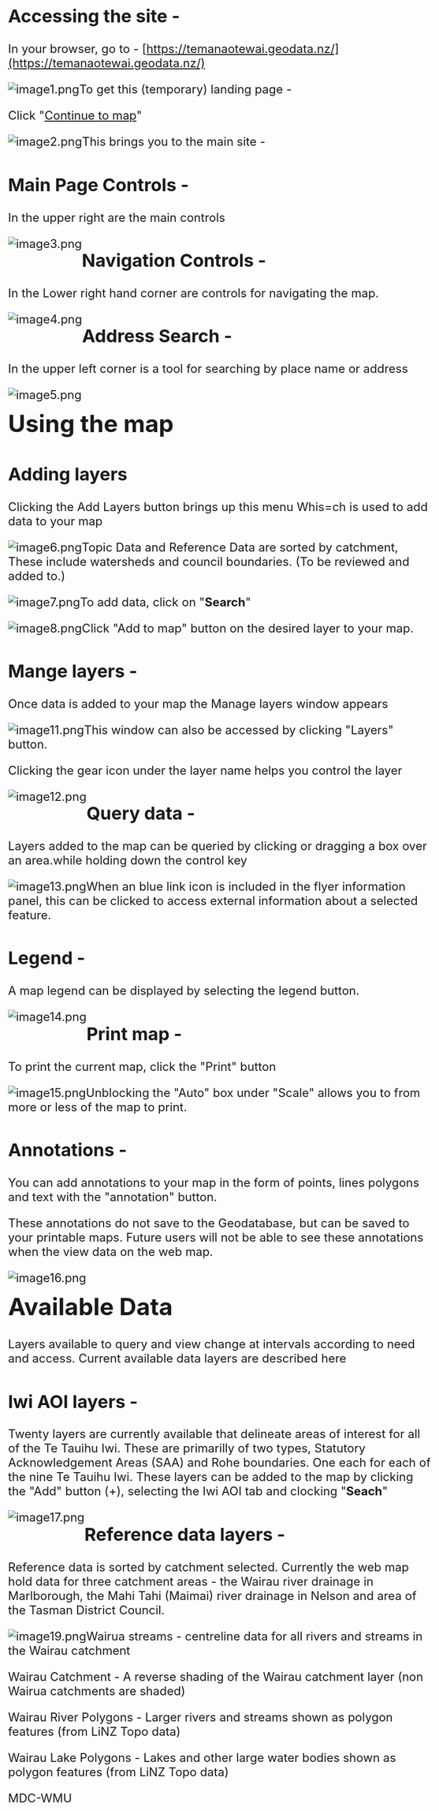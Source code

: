 <style>
img{float:left;clear:left}
body{font-size:1.5em}
</style>


## Accessing the site -

In your browser, go to -
[https://temanaotewai.geodata.nz/](https://temanaotewai.geodata.nz/)

To get this (temporary) landing page
-![image1.png](media/image1.png)

Click "[Continue to
map](https://temanaotewai.geodata.nz/geonetwork/srv/eng/catalog.search#/map)\"

This brings you to the main site
-![image2.png](media/image2.png)

## Main Page Controls -

In the upper right are the main controls

![image3.png](media/image3.png)

## Navigation Controls -

In the Lower right hand corner are controls for navigating the map.

![image4.png](media/image4.png)


## Address Search -

In the upper left corner is a tool for searching by place name or address

![image5.png](media/image5.png)

# Using the map

## Adding layers

Clicking the Add Layers button brings up this menu Whis=ch is used to add data to your map

![image6.png](media/image6.png)

Topic Data and Reference Data are sorted by catchment, These include watersheds and council boundaries. (To be reviewed and added to.)

![image7.png](media/image7.png)

To add data, click on "**Search**"

![image8.png](media/image8.png)


Click "Add to map" button on the desired layer to your map.

## Mange layers -

Once data is added to your map the Manage layers window
appears

![image11.png](media/image11.png)

This window can also be accessed by clicking "Layers" button.

Clicking the gear icon under the layer name helps you control the
layer 

![image12.png](media/image12.png)

## Query data -

Layers added to the map can be queried by clicking or dragging a box over an area.while holding down the control key

![image13.png](media/image13.png)

When an blue link icon is included in the flyer information panel, this can be clicked to access external information about a selected feature.

## Legend -

A map legend can be displayed by selecting the legend button.

![image14.png](media/image14.png)

## Print map -

To print the current map, click the "Print" button

![image15.png](media/image15.png)

Unblocking the "Auto" box under "Scale" allows you to from more or less of the map to print.

## Annotations -

You can add annotations to your map in the form of points, lines polygons and text with the "annotation" button.

These annotations do not save to the Geodatabase, but can be saved to your printable maps. Future users will not be able to see these annotations when the view data on the web map.

![image16.png](media/image16.png)


# Available Data

Layers available to query and view change at intervals according to need and access. Current available data layers are described here

## Iwi AOI layers -

Twenty layers are currently available that delineate areas of interest for all of the Te Tauihu Iwi. These are primarilly of two types, Statutory Acknowledgement Areas (SAA) and Rohe boundaries. One each for each of the nine Te Tauihu Iwi. These layers can be added to the map by clicking the "Add" button (+), selecting the Iwi AOI tab and clocking "**Seach**"

![image17.png](media/image17.png)

## Reference data layers -

Reference data is sorted by catchment selected. Currently the web map hold data for three catchment areas - the Wairau river drainage in Marlborough, the Mahi Tahi (Maimai) river drainage in Nelson and area of the Tasman District Council.

![image19.png](media/image19.png)

Wairua streams - centreline data for all rivers and streams in the
Wairau catchment

Wairau Catchment - A reverse shading of the Wairau catchment layer (non
Wairua catchments are shaded)

Wairau River Polygons - Larger rivers and streams shown as polygon
features (from LiNZ Topo data)

Wairau Lake Polygons - Lakes and other large water bodies shown as
polygon features (from LiNZ Topo data)

MDC-WMU
